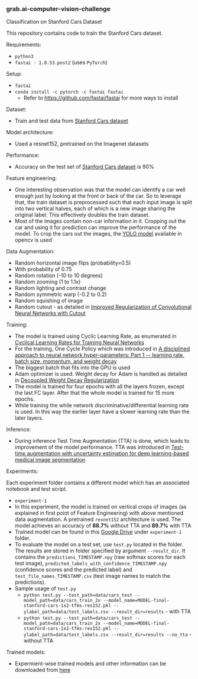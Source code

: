 ### grab.ai-computer-vision-challenge
Classification on Stanford Cars Dataset

This repository contains code to train the Stanford Cars dataset.



Requirements:
* `python3`
 * `fastai - 1.0.53.post2` (uses `PyTorch`)

Setup:
* `fastai`
 * `conda install -c pytorch -c fastai fastai`
   * Refer to https://github.com/fastai/fastai for more ways to install

Dataset:
* Train and test data from [Stanford Cars dataset](http://imagenet.stanford.edu/internal/car196/cars_train.tgz)

Model architecture:
* Used a resnet152, pretrained on the Imagenet datasets

Performance:
* Accuracy on the test set of [Stanford Cars dataset](http://imagenet.stanford.edu/internal/car196/cars_train.tgz) is 90%

Feature engineering:
* One interesting observation was that the model can identify a car well enough just by looking at the front or back of the car. So to leverage that, the train dataset is preprocessed such that each input image is split into two vertical halves, each of which is a new image sharing the original label. This effectively doubles the train dataset.
* Most of the images contain non-car information in it. Cropping out the car and using it for prediction can improve the performance of the model. To crop the cars out the images, the [YOLO model](https://docs.opencv.org/master/da/d9d/tutorial_dnn_yolo.html) available in opencv is used

Data Augmentation:
* Random horizontal image flips (probability=0.5)
* With probability of 0.75
 * Random rotation (-10 to 10 degrees)
 * Random zooming (1 to 1.1x)
 * Random lighting and contrast change
 * Random symmetric warp (-0.2 to 0.2)
* Random squishing of image
* Random cutout - as detailed in [Improved Regularization of Convolutional Neural Networks with Cutout](https://arxiv.org/pdf/1708.04552.pdf)

Training:
* The model is trained using Cyclic Learning Rate, as enumerated in [Cyclical Learning Rates for Training Neural Networks](https://arxiv.org/pdf/1506.01186.pdf)
* For the training, One Cycle Policy which was introduced in [A disciplined approach to neural network hyper-parameters: Part 1 -- learning rate, batch size, momentum, and weight decay](https://arxiv.org/pdf/1803.09820.pdf)
* The biggest batch that fits into the GPU is used
* Adam optimizer is used. Weight decay for Adam is handled as detailed in [Decoupled Weight Decay Regularization](https://arxiv.org/pdf/1711.05101.pdf)
* The model is trained for four epochs with all the layers frozen, except the last FC layer. After that the whole model is trained for 15 more epochs.
* While training the while network discriminative/differential learning rate is used. In this way the earlier layer have a slower learning rate than the later layers.

Inference:
* During inference Test Time Augmentation (TTA) is done, which leads to improvement of the model performance. TTA was introduced in [Test-time augmentation with uncertainty estimation for deep learning-based medical image segmentation](https://pdfs.semanticscholar.org/c66a/9706949e7dfb21e7b2304574fb6bd5c3c632.pdf)



Experiments:

Each experiment folder contains a different model which has an associated notebook and test script.
*  `experiment-1`
 * In this experiment, the model is trained on vertical crops of images (as explained in first point of Feature Engineering) with above mentioned data augmentation. A pretrained `resnet152` architecture is used. The model achieves an accuracy of **88.7%** without TTA and **89.7%** with TTA
 * Trained model can be found in this [Google Drive](https://drive.google.com/drive/folders/1tGeFQ9ZRELc2yfw0t9zjIKJzeMnHuGV8?usp=sharing) under `experiment-1` folder.
 * To evaluate the model on a test set, use `test.py` located in the folder. The results are stored in folder specified by argument `--result_dir`. It contains the `predictions_TIMESTAMP.npy` (raw softmax scores for each test image), `predicted_labels_with_confidence_TIMESTAMP.npy` (confidence scores and the predicted label) and `test_file_names_TIMESTAMP.csv` (test image names to match the predictions).
 * Sample usage of `test.py`
    * `python test.py --test_path=data/cars_test --model_path=data/cars_train_2x --model_name=MODEL-final-stanford-cars-1x2-tfms-res152.pkl --ylabel_path=data/test_labels.csv --result_dir=results` - with TTA
    * `python test.py --test_path=data/cars_test --model_path=data/cars_train_2x --model_name=MODEL-final-stanford-cars-1x2-tfms-res152.pkl --ylabel_path=data/test_labels.csv --result_dir=results --no_tta` - without TTA




Trained models:
* Expermient-wise trained models and other information can be downloaded from [here](https://drive.google.com/drive/folders/1tGeFQ9ZRELc2yfw0t9zjIKJzeMnHuGV8?usp=sharing)

